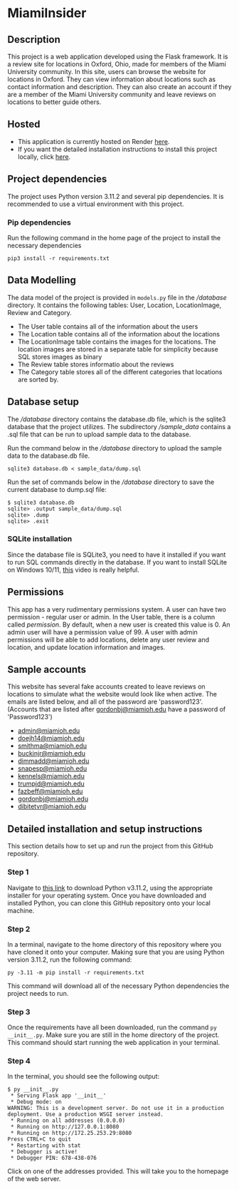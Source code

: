# MiamiInsider

## Description
This project is a web application developed using the Flask framework. It is a review site for locations in Oxford, Ohio, made for members of the Miami University community. In this site, users can browse the website for locations in Oxford. They can view information about locations such as contact information and description. They can also create an account if they are a member of the Miami University community and leave reviews on locations to better guide others.

## Hosted
- This application is currently hosted on Render [here](https://miamiinsider.onrender.com/).
- If you want the detailed installation instructions to install this project locally, click [here](https://github.com/kleinjb25/MiamiInsider#detailed-installation-and-setup-instructions).


## Project dependencies
The project uses Python version 3.11.2 and several pip dependencies. It is recommended to use a virtual environment with this project.

### Pip dependencies
Run the following command in the home page of the project to install the necessary dependencies

```pip3 install -r requirements.txt```


## Data Modelling

The data model of the project is provided in `models.py` file in the */database* directory. It contains the following tables: User, Location, LocationImage, Review and Category. 
- The User table contains all of the information about the users
- The Location table contains all of the information about the locations
- The LocationImage table contains the images for the locations. The location images are stored in a separate table for simplicity because SQL stores images as binary
- The Review table stores informatio about the reviews
- The Category table stores all of the different categories that locations are sorted by. 


## Database setup
The */database* directory contains the database.db file, which is the sqlite3 database that the project utilizes. The subdirectory */sample_data* contains a .sql file that can be run to upload sample data to the database.

Run the command below in the */database* directory to upload the sample data to the database.db file.

```sqlite3 database.db < sample_data/dump.sql```

Run the set of commands below in the */database* directory to save the current database to dump.sql file:

```
$ sqlite3 database.db
sqlite> .output sample_data/dump.sql
sqlite> .dump
sqlite> .exit
```

### SQLite installation
Since the database file is SQLite3, you need to have it installed if you want to run SQL commands directly in the database. If you want to install SQLite on Windows 10/11, [this](https://www.youtube.com/watch?v=XA3w8tQnYCA) video is really helpful.

## Permissions
This app has a very rudimentary permissions system. A user can have two permission - regular user or admin. In the User table, there is a column called *permission*. By default, when a new user is created this value is 0. An admin user will have a permission value of 99. A user with admin permissions will be able to add locations, delete any user review and location, and update location information and images.

## Sample accounts
This website has several fake accounts created to leave reviews on locations to simulate what the website would look like when active. The emails are listed below, and all of the password are 'password123'. (Accounts that are listed after gordonbj@miamioh.edu have a password of 'Password123')
- admin@miamioh.edu
- doejh14@miamioh.edu
- smithma@miamioh.edu
- buckinjr@miamioh.edu
- dimmadd@miamioh.edu
- snapesp@miamioh.edu
- kennels@miamioh.edu
- trumpjd@miamioh.edu
- fazbeff@miamioh.edu
- gordonbj@miamioh.edu
- dibitetvr@miamioh.edu

## Detailed installation and setup instructions
This section details how to set up and run the project from this GitHub repository. 

### Step 1
Navigate to [this link](https://www.python.org/downloads/release/python-3112/) to download Python v3.11.2, using the appropriate installer for your operating system. Once you have downloaded and installed Python, you can clone this GitHub repository onto your local machine.

### Step 2
In a terminal, navigate to the home directory of this repository where you have cloned it onto your computer. Making sure that you are using Python version 3.11.2, run the following command:

```py -3.11 -m pip install -r requirements.txt```

This command will download all of the necessary Python dependencies the project needs to run.

### Step 3
Once the requirements have all been downloaded, run the command ```py __init__.py```. Make sure you are still in the home directory of the project. This command should start running the web application in your terminal.

### Step 4
In the terminal, you should see the following output:
~~~
$ py __init__.py 
 * Serving Flask app '__init__'
 * Debug mode: on
WARNING: This is a development server. Do not use it in a production deployment. Use a production WSGI server instead.
 * Running on all addresses (0.0.0.0)
 * Running on http://127.0.0.1:8080
 * Running on http://172.25.253.29:8080
Press CTRL+C to quit
 * Restarting with stat
 * Debugger is active!
 * Debugger PIN: 678-438-076
~~~
Click on one of the addresses provided. This will take you to the homepage of the web server.
